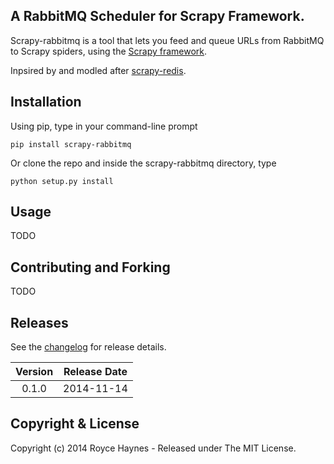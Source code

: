 ## A RabbitMQ Scheduler for Scrapy Framework.

Scrapy-rabbitmq is a tool that lets you feed and queue URLs from RabbitMQ to Scrapy spiders, using the [Scrapy framework](http://doc.scrapy.org/en/latest/index.html).

Inpsired by and modled after [scrapy-redis](https://github.com/darkrho/scrapy-redis).

## Installation

Using pip, type in your command-line prompt

```
pip install scrapy-rabbitmq
```
 
Or clone the repo and inside the scrapy-rabbitmq directory, type

```
python setup.py install
```

## Usage


TODO

## Contributing and Forking

TODO

## Releases

See the [changelog](CHANGELOG.md) for release details.

| Version | Release Date |
| :-----: | :----------: |
| 0.1.0 | 2014-11-14 |


## Copyright & License

Copyright (c) 2014 Royce Haynes - Released under The MIT License.

